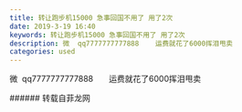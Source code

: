 ```yaml
---
title: 转让跑步机15000 急事回国不用了 用了2次
date: 2019-3-19 16:40
keywords: 转让跑步机15000 急事回国不用了 用了2次
description: 微  qq7777777777888    运费就花了6000挥泪甩卖
categories: used
---
```

<td class="t_f" id="postmessage_3259076">

微  qq7777777777888       运费就花了6000挥泪甩卖<br/>
<img alt="" border="0" class="zoom" data-cf-modified-268afe5e8e76c4f79c870717-="" file="http://www.flw.ph/data/appbyme/upload/image/201903/19/X5cXybFXDPWz.jpg" id="aimg_mGacI" lazyloadthumb="1" onclick="" onmouseover="" src="http://www.flw.ph/data/appbyme/upload/image/201903/19/X5cXybFXDPWz.jpg"/><br/>
<img alt="" border="0" class="zoom" data-cf-modified-268afe5e8e76c4f79c870717-="" file="http://www.flw.ph/data/appbyme/upload/image/201903/19/Nt731tESNG7O.jpg" id="aimg_ML45D" lazyloadthumb="1" onclick="" onmouseover="" src="http://www.flw.ph/data/appbyme/upload/image/201903/19/Nt731tESNG7O.jpg"/><br/>
<img alt="" border="0" class="zoom" data-cf-modified-268afe5e8e76c4f79c870717-="" file="http://www.flw.ph/data/appbyme/upload/image/201903/19/b0Xb3Nme5Ubc.jpg" id="aimg_pu3PA" lazyloadthumb="1" onclick="" onmouseover="" src="http://www.flw.ph/data/appbyme/upload/image/201903/19/b0Xb3Nme5Ubc.jpg"/><br/>
<img alt="" border="0" class="zoom" data-cf-modified-268afe5e8e76c4f79c870717-="" file="http://www.flw.ph/data/appbyme/upload/image/201903/19/ZjSwrWFMhtJ9.jpg" id="aimg_f8lkJ" lazyloadthumb="1" onclick="" onmouseover="" src="http://www.flw.ph/data/appbyme/upload/image/201903/19/ZjSwrWFMhtJ9.jpg"/><br/>
</td>
###### 转载自菲龙网